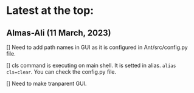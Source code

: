 # Latest at the top:


## Almas-Ali (11 March, 2023)

[] Need to add path names in GUI as it is configured in Ant/src/config.py file.

[] cls command is executing on main shell. It is setted in alias. `alias cls=clear`. You can check the config.py file.

[] Need to make tranparent GUI. 

